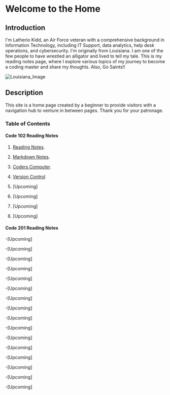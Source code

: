 # Welcome to the  Home

## Introduction

I'm Latherio Kidd, an Air Force veteran with a comprehensive background in Information Technology, including IT Support,
data analytics, help desk operations, and cybersecurity. I'm originally from Louisiana. I am one of the few people to have wrestled an alligator and lived to tell my tale. This is my reading notes page, where I explore various topics of my journey to become a coding master and share my thoughts. Also, Go Saints!!

![Louisiana_Image](https://github.com/LatherioK0818/reading-notes/assets/80198308/b0de4798-6ebb-4b64-80a3-f92b27dcf924) 

## Description

This site is  a home page created by a beginner to provide visitors with a navigation hub to venture in between pages. Thank you for your patronage.

### Table of Contents

#### Code 102 Reading Notes

1. [Reading Notes](https://latheriok0818.github.io/reading-notes/).

2. [Markdown Notes](https://latheriok0818.github.io//reading-notes/markdown).

3. [Coders Computer](https://latheriok0818.github.io/reading-notes/coderscomputer).

4. [Version Control](https://latheriok0818.github.io/reading-notes/versionControlTip)

5. [Upcoming]

6. [Upcoming]

7. [Upcoming]

8. [Upcoming]

#### Code 201 Reading Notes

-[Upcoming]

-[Upcoming]

-[Upcoming]

-[Upcoming]

-[Upcoming]

-[Upcoming]

-[Upcoming]

-[Upcoming]

-[Upcoming]

-[Upcoming]

-[Upcoming]

-[Upcoming]

-[Upcoming]

-[Upcoming]

-[Upcoming]

-[Upcoming]
